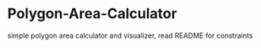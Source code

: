 # Polygon-Area-Calculator
simple polygon area calculator and visualizer, read README for constraints
